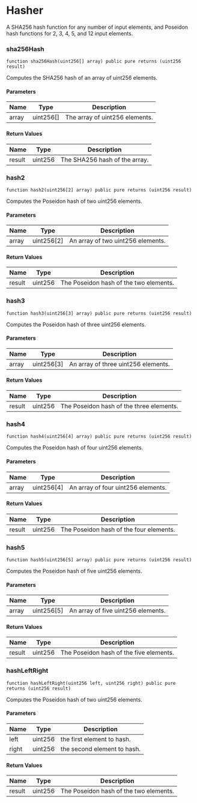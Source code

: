 # Hasher

A SHA256 hash function for any number of input elements, and Poseidon hash
functions for 2, 3, 4, 5, and 12 input elements.

### sha256Hash

```solidity
function sha256Hash(uint256[] array) public pure returns (uint256 result)
```

Computes the SHA256 hash of an array of uint256 elements.

#### Parameters

| Name  | Type      | Description                    |
| ----- | --------- | ------------------------------ |
| array | uint256[] | The array of uint256 elements. |

#### Return Values

| Name   | Type    | Description                   |
| ------ | ------- | ----------------------------- |
| result | uint256 | The SHA256 hash of the array. |

### hash2

```solidity
function hash2(uint256[2] array) public pure returns (uint256 result)
```

Computes the Poseidon hash of two uint256 elements.

#### Parameters

| Name  | Type       | Description                       |
| ----- | ---------- | --------------------------------- |
| array | uint256[2] | An array of two uint256 elements. |

#### Return Values

| Name   | Type    | Description                            |
| ------ | ------- | -------------------------------------- |
| result | uint256 | The Poseidon hash of the two elements. |

### hash3

```solidity
function hash3(uint256[3] array) public pure returns (uint256 result)
```

Computes the Poseidon hash of three uint256 elements.

#### Parameters

| Name  | Type       | Description                         |
| ----- | ---------- | ----------------------------------- |
| array | uint256[3] | An array of three uint256 elements. |

#### Return Values

| Name   | Type    | Description                              |
| ------ | ------- | ---------------------------------------- |
| result | uint256 | The Poseidon hash of the three elements. |

### hash4

```solidity
function hash4(uint256[4] array) public pure returns (uint256 result)
```

Computes the Poseidon hash of four uint256 elements.

#### Parameters

| Name  | Type       | Description                        |
| ----- | ---------- | ---------------------------------- |
| array | uint256[4] | An array of four uint256 elements. |

#### Return Values

| Name   | Type    | Description                             |
| ------ | ------- | --------------------------------------- |
| result | uint256 | The Poseidon hash of the four elements. |

### hash5

```solidity
function hash5(uint256[5] array) public pure returns (uint256 result)
```

Computes the Poseidon hash of five uint256 elements.

#### Parameters

| Name  | Type       | Description                        |
| ----- | ---------- | ---------------------------------- |
| array | uint256[5] | An array of five uint256 elements. |

#### Return Values

| Name   | Type    | Description                             |
| ------ | ------- | --------------------------------------- |
| result | uint256 | The Poseidon hash of the five elements. |

### hashLeftRight

```solidity
function hashLeftRight(uint256 left, uint256 right) public pure returns (uint256 result)
```

Computes the Poseidon hash of two uint256 elements.

#### Parameters

| Name  | Type    | Description                 |
| ----- | ------- | --------------------------- |
| left  | uint256 | the first element to hash.  |
| right | uint256 | the second element to hash. |

#### Return Values

| Name   | Type    | Description                            |
| ------ | ------- | -------------------------------------- |
| result | uint256 | The Poseidon hash of the two elements. |
